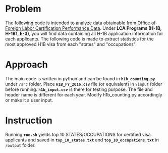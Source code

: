 # Problem
The following code is intended to analyze data obtainable from [Office of Foreign Labor Certification Performance Data](https://www.foreignlaborcert.doleta.gov/performancedata.cfm#dis).  Under **LCA Programs (H-1B, H-1B1, E-3)**, you will find data containing all H-1B application information for each applicants.  The following code is made to extract statistics for the most approved H1B visa from each "states" and "occupations". 

# Approach
The main code is written in python and can be found in __`h1b_counting.py`__ under `/src` folder.  Place __`H1B_FY_2016.csv`__ file (or equivalent) in `\input` folder before running.  __`h1b_input.csv`__ is there for testing purpose.  The file and header name  is different for each year.  Modify h1b_counting.py accordingly or make it a user input.   

# Instruction
Running __`run.sh`__ yields top 10 STATES/OCCUPATIONS for certified visa applicants and saved in __`top_10_states.txt`__ and __`top_10_occupations.txt`__ in `/output` folder.  

 
